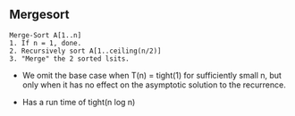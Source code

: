 ## Mergesort

```
Merge-Sort A[1..n]
1. If n = 1, done.
2. Recursively sort A[1..ceiling(n/2)]
3. "Merge" the 2 sorted lsits.
```

- We omit the base case when T(n) = tight(1) for sufficiently small n, but only when it
has no effect on the asymptotic solution to the recurrence.

- Has a run time of tight(n log n)
